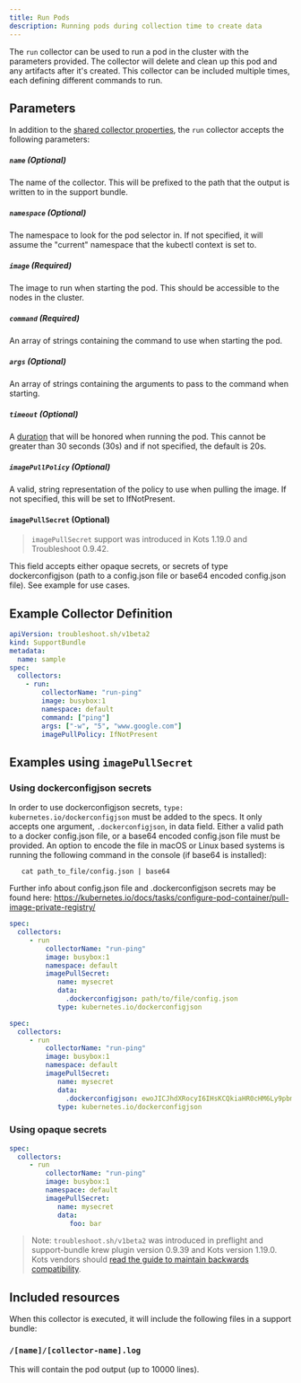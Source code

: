 ```yaml
---
title: Run Pods
description: Running pods during collection time to create data
---
```


The `run` collector can be used to run a pod in the cluster with the parameters provided.
The collector will delete and clean up this pod and any artifacts after it's created.
This collector can be included multiple times, each defining different commands to run.

## Parameters

In addition to the [shared collector properties](https://troubleshoot.sh/docs/collect/collectors/#shared-properties), the `run` collector accepts the following parameters:

##### `name` (Optional)
The name of the collector. This will be prefixed to the path that the output is written to in the support bundle.

##### `namespace` (Optional)
The namespace to look for the pod selector in.
If not specified, it will assume the "current" namespace that the kubectl context is set to.

##### `image` (Required)
The image to run when starting the pod. This should be accessible to the nodes in the cluster.

##### `command` (Required)
An array of strings containing the command to use when starting the pod.

##### `args` (Optional)
An array of strings containing the arguments to pass to the command when starting.

##### `timeout` (Optional)
A [duration](https://golang.org/pkg/time/#Duration) that will be honored when running the pod.
This cannot be greater than 30 seconds (30s) and if not specified, the default is 20s.

##### `imagePullPolicy` (Optional)
A valid, string representation of the policy to use when pulling the image.
If not specified, this will be set to IfNotPresent.

#### `imagePullSecret` (Optional) 

> `imagePullSecret` support was introduced in Kots 1.19.0 and Troubleshoot 0.9.42.

This field accepts either opaque secrets, or secrets of type dockerconfigjson (path to a config.json file or base64 encoded config.json file).
See example for use cases.

## Example Collector Definition

```yaml
apiVersion: troubleshoot.sh/v1beta2
kind: SupportBundle
metadata:
  name: sample
spec:
  collectors:
    - run:
        collectorName: "run-ping"
        image: busybox:1
        namespace: default
        command: ["ping"]
        args: ["-w", "5", "www.google.com"]
        imagePullPolicy: IfNotPresent

```
## Examples using `imagePullSecret`

### Using dockerconfigjson secrets

In order to use dockerconfigjson secrets, `type: kubernetes.io/dockerconfigjson` must be added to the specs. It only accepts one argument, `.dockerconfigjson`, in data field. 
Either a valid path to a docker config.json file, or a base64 encoded config.json file must be provided. An option to encode the file in macOS or Linux based systems is running the following command in the console (if base64 is installed): 

```shell
   cat path_to_file/config.json | base64
```
Further info about config.json file and .dockerconfigjson secrets may be found here: https://kubernetes.io/docs/tasks/configure-pod-container/pull-image-private-registry/

```yaml
spec:
  collectors:
     - run
         collectorName: "run-ping"
         image: busybox:1
         namespace: default
         imagePullSecret:
            name: mysecret
            data: 
              .dockerconfigjson: path/to/file/config.json
            type: kubernetes.io/dockerconfigjson
```
```yaml
spec:
  collectors:
     - run
         collectorName: "run-ping"
         image: busybox:1
         namespace: default
         imagePullSecret:
            name: mysecret
            data: 
              .dockerconfigjson: ewoJICJhdXRocyI6IHsKCQkiaHR0cHM6Ly9pbmRleC5kb2NrZXIuaW8vdjEvIjoge30KCX0sCgkiSHR0cEhlYWRlcnMiOiB7CgkJIlVzZXItQWdlbnQiOiAiRG9ja2VyLUNsaWVudC8xOS4wMy4xMiAoZGFyd2luKSIKCX0sCgkiY3JlZHNTdG9yZSI6ICJkZXNrdG9wIiwKCSJleHBlcmltZW50YWwiOiAiZGlzYWJsZWQiLAoJInN0YWNrT3JjaGVzdHJhdG9yIjogInN3YXJtIgp9
            type: kubernetes.io/dockerconfigjson
```

### Using opaque secrets

```yaml
spec:
  collectors:
     - run
         collectorName: "run-ping"
         image: busybox:1
         namespace: default
         imagePullSecret:
            name: mysecret
            data: 
               foo: bar
```

> Note: `troubleshoot.sh/v1beta2` was introduced in preflight and support-bundle krew plugin version 0.9.39 and Kots version 1.19.0. Kots vendors should [read the guide to maintain backwards compatibility](/v1beta2/).

## Included resources

When this collector is executed, it will include the following files in a support bundle:

### `/[name]/[collector-name].log`

This will contain the pod output (up to 10000 lines).
